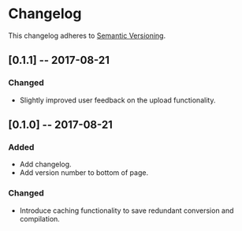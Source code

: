 # Changelog
This changelog adheres to [Semantic Versioning](http://semver.org/spec/v2.0.0.html).


## [0.1.1] -- 2017-08-21
### Changed
- Slightly improved user feedback on the upload functionality.

## [0.1.0] -- 2017-08-21

### Added
- Add changelog.
- Add version number to bottom of page.

### Changed
- Introduce caching functionality to save redundant conversion and compilation.

